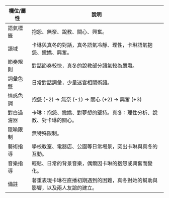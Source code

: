 | 欄位/屬性 | 說明 |
|---|---|
| 語氣標籤 | 抱怨、無奈、說教、關心、興奮。 |
| 語域 | 卡琳與真冬的對話，真冬語氣冷靜、理性，卡琳語氣抱怨、撒嬌、興奮。 |
| 節奏規則 | 對話節奏較快，真冬的說教部分語氣較為嚴肅。 |
| 詞彙色盤 | 日常對話詞彙，少量迷宮相關術語。 |
| 情感色調 | 抱怨 (-2) -> 無奈 (-1) -> 關心 (+2) -> 興奮 (+3) |
| 對白過濾器 | 卡琳：抱怨、撒嬌、對夢想的堅持。真冬：理性分析、說教、對卡琳的關心。 |
| 隱喻限制 | 無特殊限制。 |
| 藝術指導 | 學校教室、電器店、公園等日常場景，突出卡琳與真冬的互動。 |
| 音樂指導 | 輕鬆、日常的背景音樂，偶爾因卡琳的抱怨或興奮而變化。 |
| 備註 | 著重表現卡琳在直播初期遇到的困難，真冬對她的幫助與影響，以及兩人友誼的建立。 |
